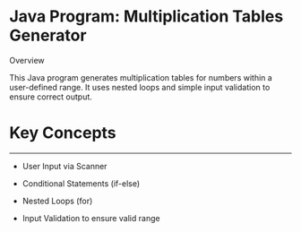 # Java Program: Multiplication Tables Generator

Overview

This Java program generates multiplication tables for numbers within a user-defined range. It uses nested loops and simple input validation to ensure correct output.



# Key Concepts
--------------
* User Input via Scanner

* Conditional Statements (if-else)

* Nested Loops (for)

* Input Validation to ensure valid range
